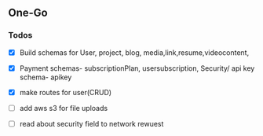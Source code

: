 ## One-Go

### Todos
- [X] Build schemas for User, project, blog, media,link,resume,videocontent,
- [X] Payment schemas- subscriptionPlan, usersubscription, Security/ api key schema- apikey
- [X] make routes for user(CRUD)
- [ ] add aws s3 for file uploads
- [ ] read about security field to network rewuest

